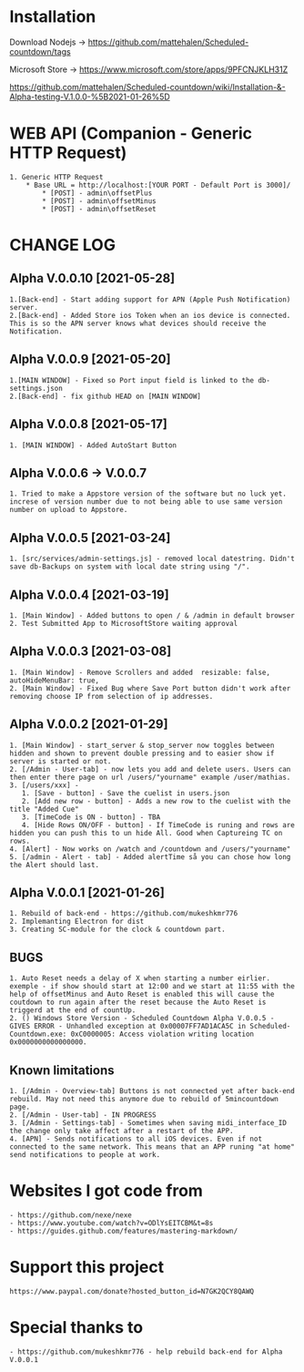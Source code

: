 # Installation
Download Nodejs -> https://github.com/mattehalen/Scheduled-countdown/tags

Microsoft Store -> https://www.microsoft.com/store/apps/9PFCNJKLH31Z

https://github.com/mattehalen/Scheduled-countdown/wiki/Installation-&-Alpha-testing-V.1.0.0-%5B2021-01-26%5D

# WEB API (Companion - Generic HTTP Request)
    1. Generic HTTP Request
        * Base URL = http://localhost:[YOUR PORT - Default Port is 3000]/
            * [POST] - admin\offsetPlus
            * [POST] - admin\offsetMinus
            * [POST] - admin\offsetReset

# CHANGE LOG

## Alpha V.0.0.10 [2021-05-28]
    1.[Back-end] - Start adding support for APN (Apple Push Notification) server. 
    2.[Back-end] - Added Store ios Token when an ios device is connected. This is so the APN server knows what devices should receive the Notification.
## Alpha V.0.0.9 [2021-05-20]
    1.[MAIN WINDOW] - Fixed so Port input field is linked to the db-settings.json
    2.[Back-end] - fix github HEAD on [MAIN WINDOW]
## Alpha V.0.0.8 [2021-05-17]
    1. [MAIN WINDOW] - Added AutoStart Button
## Alpha V.0.0.6 -> V.0.0.7
    1. Tried to make a Appstore version of the software but no luck yet. increse of version number due to not being able to use same version number on upload to Appstore.
## Alpha V.0.0.5 [2021-03-24]
    1. [src/services/admin-settings.js] - removed local datestring. Didn't save db-Backups on system with local date string using "/".
## Alpha V.0.0.4 [2021-03-19]
    1. [Main Window] - Added buttons to open / & /admin in default browser
    2. Test Submitted App to MicrosoftStore waiting approval
## Alpha V.0.0.3 [2021-03-08]
    1. [Main Window] - Remove Scrollers and added  resizable: false, autoHideMenuBar: true,
    2. [Main Window] - Fixed Bug where Save Port button didn't work after removing choose IP from selection of ip addresses.
## Alpha V.0.0.2 [2021-01-29]
    1. [Main Window] - start_server & stop_server now toggles between hidden and shown to prevent double pressing and to easier show if server is started or not.
    2. [/Admin - User-tab] - now lets you add and delete users. Users can then enter there page on url /users/"yourname" example /user/mathias.
    3. [/users/xxx] - 
       1. [Save - button] - Save the cuelist in users.json
       2. [Add new row - button] - Adds a new row to the cuelist with the title "Added Cue"
       3. [TimeCode is ON - button] - TBA
       4. [Hide Rows ON/OFF - button] - If TimeCode is runing and rows are hidden you can push this to un hide All. Good when Captureing TC on rows.
    4. [Alert] - Now works on /watch and /countdown and /users/"yourname"
    5. [/admin - Alert - tab] - Added alertTime så you can chose how long the Alert should last.
## Alpha V.0.0.1 [2021-01-26]
    1. Rebuild of back-end - https://github.com/mukeshkmr776
    2. Implemanting Electron for dist
    3. Creating SC-module for the clock & countdown part.

## BUGS
    1. Auto Reset needs a delay of X when starting a number eirlier.
    exemple - if show should start at 12:00 and we start at 11:55 with the help of offsetMinus and Auto Reset is enabled this will cause the coutdown to run again after the reset because the Auto Reset is triggerd at the end of countUp. 
    2. () Windows Store Version - Scheduled Countdown Alpha V.0.0.5 - GIVES ERROR - Unhandled exception at 0x00007FF7AD1ACA5C in Scheduled-Countdown.exe: 0xC0000005: Access violation writing location 0x0000000000000000.

## Known limitations
    1. [/Admin - Overview-tab] Buttons is not connected yet after back-end rebuild. May not need this anymore due to rebuild of 5mincountdown page.
    2. [/Admin - User-tab] - IN PROGRESS
    3. [/Admin - Settings-tab] - Sometimes when saving midi_interface_ID the change only take affect after a restart of the APP.
    4. [APN] - Sends notifications to all iOS devices. Even if not connected to the same network. This means that an APP runing "at home" send notifications to people at work.
    
# Websites I got code from
    - https://github.com/nexe/nexe
    - https://www.youtube.com/watch?v=ODlYsEITCBM&t=8s
    - https://guides.github.com/features/mastering-markdown/


# Support this project
    https://www.paypal.com/donate?hosted_button_id=N7GK2QCY8QAWQ        

# Special thanks to
    - https://github.com/mukeshkmr776 - help rebuild back-end for Alpha V.0.0.1

